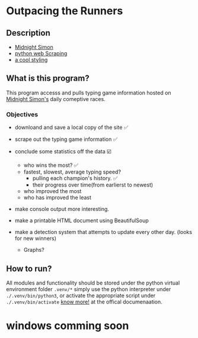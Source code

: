 # Outpacing the Runners

## Description
- [Midnight Simon](https://midnightsimon.com/)
- [python web Scraping](https://automatetheboringstuff.com/2e/chapter12/)
- [a cool styling](https://fauux.neocities.org/)

## What is this program?
This program accesss and pulls typing game information hosted on [Midnight Simon's](https://midnightsimon.com/) daily comeptive races.

### Objectives
- downloand and save a local copy of the site ✅️
- scrape out the typing game information ✅️
- conclude some statistics off the data ☑️
    - who wins the most? ✅️
    - fastest, slowest, average typing speed?
        - pulling each champion's history. ✅️
        - their progress over time(from earlierst to newest)
    - who improved the most 
    - who has improved the least

- make console output more interesting.
- make a printable HTML document using BeautifulSoup
- make a detection system that attempts to update every other day. (looks for new winners)
    
    - Graphs?
## How to run?
All modules and functionality should be stored under the python virtual environment folder `.venv/*`
simply use the python interpreter under `./.venv/bin/python3`, or activate the appropriate script under `./.venv/bin/activate` [know more!](https://docs.python.org/3/library/venv.html) at the offical documenaation.


# windows comming soon
